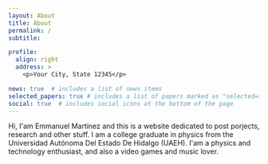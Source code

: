 ```yaml
---
layout: About
title: About
permalink: /
subtitle: 

profile:
  align: right
  address: >
    <p>Your City, State 12345</p>

news: true  # includes a list of news items
selected_papers: true # includes a list of papers marked as "selected={true}"
social: true  # includes social icons at the bottom of the page
---
```


Hi, I'am Emmanuel Martínez and this is a website dedicated to post porjects, research and other stuff. I am a college graduate in physics from the Universidad Autónoma Del Estado De Hidalgo (UAEH). I'am a physics and technology enthusiast, and also a video games and music lover.
